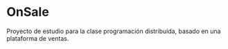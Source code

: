# OnSale
Proyecto de estudio para la clase programación distribuida, basado en una plataforma de ventas.
